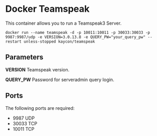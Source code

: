 # Docker Teamspeak
This container allows you to run a Teamspeak3 Server.

`docker run --name teamspeak -d -p 10011:10011 -p 30033:30033 -p 9987:9987/udp -e VERSION=3.0.13.8 -e QUERY_PW="your_query_pw" --restart unless-stopped kaycon/teamspeak`

## Parameters
**VERSION**
Teamspeak version.

**QUERY_PW**
Password for serveradmin query login.

## Ports

The following ports are required:

* 9987 UDP
* 30033 TCP
* 10011 TCP
